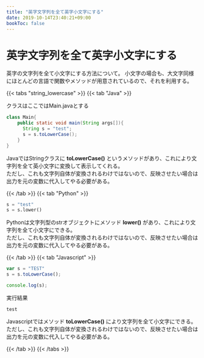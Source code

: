 ```yaml
---
title: "英字文字列を全て英字小文字にする"
date: 2019-10-14T23:40:21+09:00
bookToc: false
---
```


# 英字文字列を全て英字小文字にする

英字の文字列を全て小文字にする方法について。
小文字の場合も、大文字同様にほとんどの言語で関数やメソッドが用意されているので、それを利用する。

{{< tabs "string_lowercase" >}}
{{< tab "Java" >}}

クラスはここではMain.javaとする

```java
class Main{
    public static void main(String args[]){
      String s = "test";
      s = s.toLowerCase();
    }
}
```

JavaではStringクラスに **toLowerCase()** というメソッドがあり、これにより文字列を全て英小文字に変換して表示してくれる。<br>
ただし、これも文字列自体が変換されるわけではないので、反映させたい場合は出力を元の変数に代入してやる必要がある。

{{< /tab >}}
{{< tab "Python" >}}

```python
s = "test"
s = s.lower()
```

Pythonは文字列型のstrオブジェクトにメソッド **lower()** があり、これにより文字列を全て小文字にできる。<br>
ただし、これも文字列自体が変換されるわけではないので、反映させたい場合は出力を元の変数に代入してやる必要がある。


{{< /tab >}}
{{< tab "Javascript" >}}

```javascript
var s = "TEST"
s = s.toLowerCase();

console.log(s);
```

実行結果

```
test
```

Javascriptではメソッド **toLowerCase()** により文字列を全て小文字にできる。<br>
ただし、これも文字列自体が変換されるわけではないので、反映させたい場合は出力を元の変数に代入してやる必要がある。


{{< /tab >}}
{{< /tabs >}}
